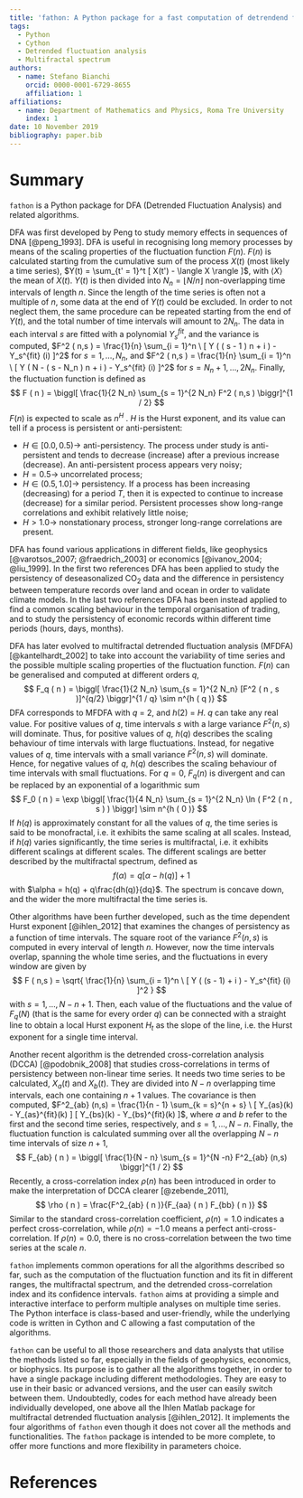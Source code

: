 ```yaml
---
title: 'fathon: A Python package for a fast computation of detrendend fluctuation analysis and related algorithms'
tags:
  - Python
  - Cython
  - Detrended fluctuation analysis
  - Multifractal spectrum
authors:
  - name: Stefano Bianchi
    orcid: 0000-0001-6729-8655
    affiliation: 1
affiliations:
  - name: Department of Mathematics and Physics, Roma Tre University
    index: 1
date: 10 November 2019
bibliography: paper.bib
---
```


# Summary

``fathon`` is a Python package for DFA (Detrended Fluctuation Analysis) and related algorithms.

DFA was first developed by Peng to study memory effects in sequences of DNA [@peng_1993]. DFA is useful in recognising long memory processes by means of the scaling properties of the fluctuation function $F (n)$. $F (n)$ is calculated starting from the cumulative sum of the process $X(t)$ (most likely a time series), $Y(t) = \sum_{t' = 1}^t [ X(t') - \langle X \rangle ]$, with $\langle X \rangle$ the mean of $X(t)$. $Y(t)$ is then divided into $N_n = \lfloor N / n \rfloor$ non-overlapping time intervals of length $n$. Since the length of the time series is often not a multiple of $n$, some data at the end of $Y(t)$ could be excluded. In order to not neglect them, the same procedure can be repeated starting from the end of $Y(t)$, and the total number of time intervals will amount to $2N_n$. The data in each interval $s$ are fitted with a polynomial $Y_s^{fit}$, and the variance is computed, $F^2 ( n,s ) = \frac{1}{n} \sum_{i = 1}^n \ [ Y ( ( s - 1 ) n + i ) - Y_s^{fit} (i) ]^2$ for $s = 1, \dots , N_n$, and $F^2 ( n,s ) = \frac{1}{n} \sum_{i = 1}^n \  [ Y ( N - ( s - N_n ) n + i ) - Y_s^{fit} (i) ]^2$ for $s = N_n + 1, \dots , 2N_n$. Finally, the fluctuation function is defined as
$$
F ( n ) = \biggl[ \frac{1}{2 N_n} \sum_{s = 1}^{2 N_n} F^2 ( n,s ) \biggr]^{1 / 2}
$$
$F(n)$ is expected to scale as $n^H$ . $H$ is the Hurst exponent, and its value can tell if a process is persistent or anti-persistent:

- $H \in [0.0, 0.5) \rightarrow$ anti-persistency. The process under study is anti-persistent and tends to decrease (increase) after a previous increase (decrease). An anti-persistent process appears very noisy;
- $H = 0.5 \rightarrow$ uncorrelated process;
- $H \in (0.5, 1.0] \rightarrow$ persistency. If a process has been increasing (decreasing) for a period $T$, then it is expected to continue to increase (decrease) for a similar period. Persistent processes show long-range correlations and exhibit relatively little noise;
- $H > 1.0 \rightarrow$ nonstationary process, stronger long-range correlations are present.

DFA has found various applications in different fields, like geophysics [@varotsos_2007; @fraedrich_2003] or economics [@ivanov_2004; @liu_1999]. In the first two references DFA has been applied to study the persistency of deseasonalized CO$_2$ data and the difference in persistency between temperature records over land and ocean in order to validate climate models. In the last two references DFA has been instead applied to find a common scaling behaviour in the temporal organisation of trading, and to study the persistency of economic records within different time periods (hours, days, months).

DFA has later evolved to multifractal detrended fluctuation analysis (MFDFA) [@kantelhardt_2002] to take into account the variability of time series and the possible multiple scaling properties of the fluctuation function. $F(n)$ can be generalised and computed at different orders $q$,
$$
F_q ( n ) = \biggl[ \frac{1}{2 N_n} \sum_{s = 1}^{2 N_n} [F^2 ( n , s )]^{q/2} \biggr]^{1 / q} \sim n^{h ( q )}
$$
DFA corresponds to MFDFA with $q$ = 2, and $h ( 2 )$ = $H$. $q$ can take any real value. For positive values of $q$, time intervals $s$ with a large variance $F^2 (n,s)$ will dominate. Thus, for positive values of $q$, $h(q)$ describes the scaling behaviour of time intervals with large fluctuations. Instead, for negative values of $q$, time intervals with a small variance $F^2 (n,s)$ will dominate. Hence, for negative values of $q$, $h(q)$ describes the scaling behaviour of time intervals with small fluctuations. For $q = 0$, $F_q(n)$ is divergent and can be replaced by an exponential of a logarithmic sum
$$
F_0 ( n ) = \exp \biggl[ \frac{1}{4 N_n} \sum_{s = 1}^{2 N_n} \ln ( F^2 ( n , s ) ) \biggr] \sim n^{h ( 0 )}
$$
If $h(q)$ is approximately constant for all the values of $q$, the time series is said to be monofractal, i.e. it exhibits the same scaling at all scales. Instead, if $h(q)$ varies significantly, the time series is multifractal, i.e. it exhibits different scalings at different scales. The different scalings are better described by the multifractal spectrum, defined as
$$
f(\alpha) = q[\alpha - h(q)] + 1
$$
with $\alpha = h(q) + q\frac{dh(q)}{dq}$. The spectrum is concave down, and the wider the more multifractal the time series is.

Other algorithms have been further developed, such as the time dependent Hurst exponent [@ihlen_2012] that examines the changes of persistency as a function of time intervals. The square root of the variance $F^2(n, s)$ is computed in every interval of length $n$. However, now the time intervals overlap, spanning the whole time series, and the fluctuations in every window are given by
$$
F ( n,s ) = \sqrt{ \frac{1}{n} \sum_{i = 1}^n \ [ Y ( (s - 1) + i ) - Y_s^{fit} (i) ]^2 }
$$
with $s = 1, \dots , N - n + 1$. Then, each value of the fluctuations and the value of $F_q ( N )$ (that is the same for every order $q$) can be connected with a straight line to obtain a local Hurst exponent $H_t$ as the slope of the line, i.e. the Hurst exponent for a single time interval.

Another recent algorithm is the detrended cross-correlation analysis (DCCA) [@podobnik_2008] that studies cross-correlations in terms of persistency between non-linear time series. It needs two time series to be calculated, $X_a(t)$ and $X_b(t)$. They are divided into $N - n$ overlapping time intervals, each one containing $n + 1$ values. The covariance is then computed, $F^2_{ab} (n,s) = \frac{1}{n - 1} \sum_{k = s}^{n + s} \ [ Y_{as}(k) - Y_{as}^{fit}(k) ] [ Y_{bs}(k) - Y_{bs}^{fit}(k) ]$, where $a$ and $b$ refer to the first and the second time series, respectively, and $s = 1, \dots , N-n$. Finally, the fluctuation function is calculated summing over all the overlapping $N - n$ time intervals of size $n+1$,
$$
F_{ab} ( n ) = \biggl[ \frac{1}{N - n} \sum_{s = 1}^{N -n} F^2_{ab} (n,s) \biggr]^{1 / 2}
$$
Recently, a cross-correlation index $\rho(n)$ has been introduced in order to make the interpretation of DCCA clearer [@zebende_2011],
$$
\rho ( n ) = \frac{F^2_{ab} ( n )}{F_{aa} ( n ) F_{bb} ( n )}
$$
Similar to the standard cross-correlation coefficient, $\rho(n) = 1.0$ indicates a perfect cross-correlation, while $\rho(n) = -1.0$ means a perfect anti-cross-correlation. If $\rho(n) = 0.0$, there is no cross-correlation between the two time series at the scale $n$.

``fathon`` implements common operations for all the algorithms described so far, such as the computation of the fluctuation function and its fit in different ranges, the multifractal spectrum, and the detrended cross-correlation index and its confidence intervals. ``fathon`` aims at providing a simple and interactive interface to perform multiple analyses on multiple time series. The Python interface is class-based and user-friendly, while the underlying code is written in Cython and C allowing a fast computation of the algorithms.

``fathon`` can be useful to all those researchers and data analysts that utilise the methods listed so far, especially in the fields of geophysics, economics, or biophysics. Its purpose is to gather all the algorithms together, in order to have a single package including different methodologies. They are easy to use in their basic or advanced versions, and the user can easily switch between them.
Undoubtedly, codes for each method have already been individually developed, one above all the Ihlen Matlab package for multifractal detrended fluctuation analysis [@ihlen_2012]. It implements the four algorithms of ``fathon`` even though it does not cover all the methods and functionalities.
The ``fathon`` package is intended to be more complete, to offer more functions and more flexibility in parameters choice.

# References

